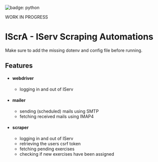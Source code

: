 ![badge: python](https://img.shields.io/badge/Lang-Python-informational?style=for-the-badge&logo=Python&logoColor=white&color=fcd132)

WORK IN PROGRESS

# IScrA - IServ Scraping Automations
Make sure to add the missing dotenv and config file before running.

## Features
- #### webdriver
  - logging in and out of IServ
- #### mailer
  - sending (scheduled) mails using SMTP
  - fetching received mails using IMAP4
- #### scraper
  - logging in and out of IServ
  - retrieving the users csrf token
  - fetching pending exercises
  - checking if new exercises have been assigned

